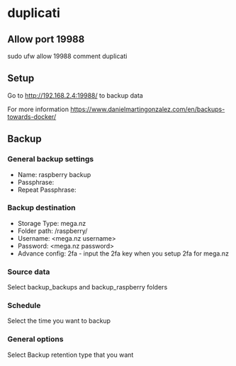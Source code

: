 # duplicati

## Allow port 19988

sudo ufw allow 19988 comment duplicati

## Setup

Go to http://192.168.2.4:19988/ to backup data

For more information
https://www.danielmartingonzalez.com/en/backups-towards-docker/

## Backup

### General backup settings

- Name: raspberry backup
- Passphrase: <your passphrase>
- Repeat Passphrase: <your passphrase>

### Backup destination

- Storage Type: mega.nz
- Folder path: /raspberry/
- Username: <mega.nz username>
- Password: <mega.nz password>
- Advance config: 2fa - input the 2fa key when you setup 2fa for mega.nz

### Source data

Select backup_backups and backup_raspberry folders

### Schedule

Select the time you want to backup

### General options

Select Backup retention type that you want
